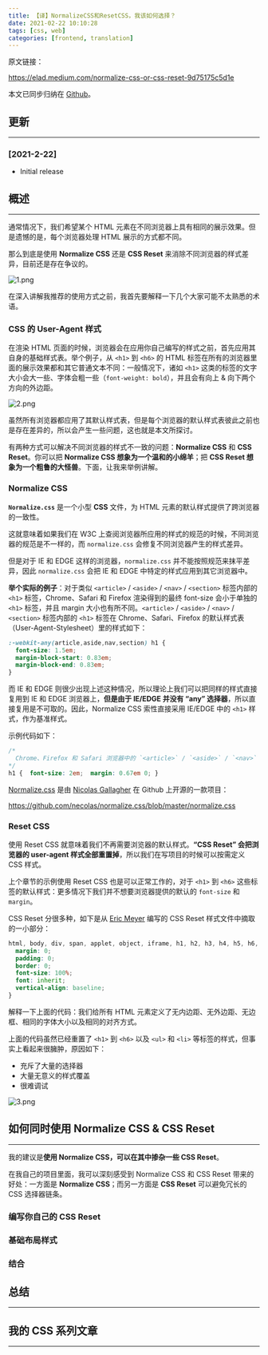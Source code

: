 ```yaml
---
title: 【译】NormalizeCSS和ResetCSS，我该如何选择？
date: 2021-02-22 10:10:28
tags: [css, web]
categories: [frontend, translation]
---
```


原文链接：

https://elad.medium.com/normalize-css-or-css-reset-9d75175c5d1e

本文已同步归纳在 [Github](https://github.com/ddzy/translations)。

<!-- more -->

## 更新

------

### [2021-2-22]

- Initial release

## 概述

------

通常情况下，我们希望某个 HTML 元素在不同浏览器上具有相同的展示效果。但是遗憾的是，每个浏览器处理 HTML 展示的方式都不同。

那么到底是使用 **Normalize CSS** 还是 **CSS Reset** 来消除不同浏览器的样式差异，目前还是存在争议的。

![1.png](https://oos.blog.yyge.top/2021/2/22/【译】NormalizeCSS和ResetCSS，我该如何选择？/images/1.png)

在深入讲解我推荐的使用方式之前，我首先要解释一下几个大家可能不太熟悉的术语。

### CSS 的 User-Agent 样式

在渲染 HTML 页面的时候，浏览器会在应用你自己编写的样式之前，首先应用其自身的基础样式表。举个例子，从 `<h1>` 到 `<h6>` 的 HTML 标签在所有的浏览器里面的展示效果都和其它普通文本不同：一般情况下，诸如 `<h1>` 这类的标签的文字大小会大一些、字体会粗一些（`font-weight: bold`），并且会有向上 & 向下两个方向的外边距。

![2.png](https://oos.blog.yyge.top/2021/2/22/【译】NormalizeCSS和ResetCSS，我该如何选择？/images/2.png)

虽然所有浏览器都应用了其默认样式表，但是每个浏览器的默认样式表彼此之前也是存在差异的，所以会产生一些问题，这也就是本文所探讨。

有两种方式可以解决不同浏览器的样式不一致的问题：**Normalize CSS** 和 **CSS Reset**。你可以把 **Normalize CSS 想象为一个温和的小绵羊**；把 **CSS Reset 想象为一个粗鲁的大怪兽**。下面，让我来举例讲解。

### Normalize CSS

**`Normalize.css`** 是一个小型 **CSS** 文件，为 HTML 元素的默认样式提供了跨浏览器的一致性。

这就意味着如果我们在 W3C 上查阅浏览器所应用的样式的规范的时候，不同浏览器的规范是不一样的，而 `normalize.css` 会修复不同浏览器产生的样式差异。

但是对于 IE 和 EDGE 这样的浏览器，`normalize.css` 并不能按照规范来抹平差异，因此 `normalize.css` 会把 IE 和 EDGE 中特定的样式应用到其它浏览器中。

**举个实际的例子**：对于类似 `<article>` / `<aside>` / `<nav>` / `<section>` 标签内部的 `<h1>` 标签，Chrome、Safari 和 Firefox 渲染得到的最终 font-size 会小于单独的 `<h1>` 标签，并且 margin 大小也有所不同。`<article>` / `<aside>` / `<nav>` / `<section>` 标签内部的 `<h1>` 标签在 Chrome、Safari、Firefox 的默认样式表（User-Agent-Stylesheet）里的样式如下：

```css
:-webkit-any(article,aside,nav,section) h1 {
  font-size: 1.5em;
  margin-block-start: 0.83em;
  margin-block-end: 0.83em;
}
```

而 IE 和 EDGE 则很少出现上述这种情况，所以理论上我们可以把同样的样式直接复用到 IE 和 EDGE 浏览器上，**但是由于 IE/EDGE 并没有 “any” 选择器**，所以直接复用是不可取的。因此，Normalize CSS 索性直接采用 IE/EDGE 中的 `<h1>` 样式，作为基准样式。

示例代码如下：

```css
/*
  Chrome、Firefox 和 Safari 浏览器中的 `<article>` / `<aside>` / `<nav>` / `<section>` 标签内部的 `<h1>` 标签的正确的文字大小和外边距
*/
h1 {  font-size: 2em;  margin: 0.67em 0; }
```

[Normalize.css](https://github.com/necolas/normalize.css/blob/master/normalize.css) 是由 [Nicolas Gallagher](https://github.com/necolas) 在 Github 上开源的一款项目：

https://github.com/necolas/normalize.css/blob/master/normalize.css

### Reset CSS

使用 Reset CSS 就意味着我们不再需要浏览器的默认样式。**“CSS Reset” 会把浏览器的 user-agent 样式全部重置掉**，所以我们在写项目的时候可以按需定义 CSS 样式。

上个章节的示例使用 Reset CSS 也是可以正常工作的，对于 `<h1>` 到 `<h6>` 这些标签的默认样式：更多情况下我们并不想要浏览器提供的默认的 `font-size` 和 `margin`。

CSS Reset 分很多种，如下是从 [Eric Meyer](https://meyerweb.com/eric/tools/css/reset/) 编写的 CSS Reset 样式文件中摘取的一小部分：

```css
html, body, div, span, applet, object, iframe, h1, h2, h3, h4, h5, h6, p, blockquote, pre, a, abbr, acronym, address, big, cite, code, del, dfn, em, img, ins, kbd, q, s, samp, small, strike, strong, sub, sup, tt, var, b, u, i, center, dl, dt, dd, ol, ul, li, fieldset, form, label, legend, table, caption, tbody, tfoot, thead, tr, th, td, article, aside, canvas, details, embed,  figure, figcaption, footer, header, hgroup,  menu, nav, output, ruby, section, summary, time, mark, audio, video {
  margin: 0;
  padding: 0;
  border: 0;
  font-size: 100%;
  font: inherit;
  vertical-align: baseline;
}
```

解释一下上面的代码：我们给所有 HTML 元素定义了无内边距、无外边距、无边框、相同的字体大小以及相同的对齐方式。

上面的代码虽然已经重置了 `<h1>` 到 `<h6>` 以及 `<ul>` 和 `<li>` 等标签的样式，但事实上看起来很臃肿，原因如下：

- 充斥了大量的选择器
- 大量无意义的样式覆盖
- 很难调试

![3.png](https://oos.blog.yyge.top/2021/2/22/【译】NormalizeCSS和ResetCSS，我该如何选择？/images/3.png)

## 如何同时使用 Normalize CSS & CSS Reset

------

我的建议是**使用 Normalize CSS，可以在其中掺杂一些 CSS Reset**。

在我自己的项目里面，我可以深刻感受到 Normalize CSS 和 CSS Reset 带来的好处：一方面是 **Normalize CSS**；而另一方面是 **CSS Reset** 可以避免冗长的 CSS 选择器链条。

### 编写你自己的 CSS Reset

### 基础布局样式

### 结合

## 总结

------

## 我的 CSS 系列文章

------